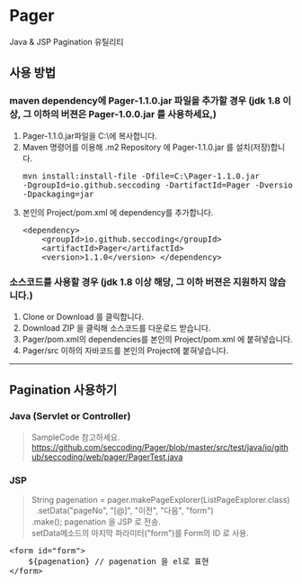 # Pager
Java &amp; JSP Pagination 유틸리티

## 사용 방법
### maven dependency에 Pager-1.1.0.jar 파일을 추가할 경우 (jdk 1.8 이상, 그 이하의 버젼은 Pager-1.0.0.jar 를 사용하세요,)
1. Pager-1.1.0.jar파일을 C:\에 복사합니다.
1. Maven 명령어를 이용해 .m2 Repository 에 Pager-1.1.0.jar 를 설치(저장)합니다.<pre>mvn install:install-file -Dfile=C:\Pager-1.1.0.jar -DgroupId=io.github.seccoding -DartifactId=Pager -Dversion=1.1.0 -Dpackaging=jar</pre>
1. 본인의 Project/pom.xml 에 dependency를 추가합니다.<pre>
	&lt;dependency&gt;
	&nbsp;&nbsp;&nbsp;&nbsp;&lt;groupId&gt;io.github.seccoding&lt;/groupId&gt;
	&nbsp;&nbsp;&nbsp;&nbsp;&lt;artifactId&gt;Pager&lt;/artifactId&gt;
	&nbsp;&nbsp;&nbsp;&nbsp;&lt;version&gt;1.1.0&lt;/version&gt;
	&lt;/dependency&gt;
</pre>

### 소스코드를 사용할 경우 (jdk 1.8 이상 해당, 그 이하 버젼은 지원하지 않습니다.)
1. Clone or Download 를 클릭합니다.
1. Download ZIP 을 클릭해 소스코드를 다운로드 받습니다.
1. Pager/pom.xml의 dependencies를 본인의 Project/pom.xml 에 붙혀넣습니다.
1. Pager/src 이하의 자바코드를 본인의 Project에 붙혀넣습니다. 
---
## Pagination 사용하기
### Java (Servlet or Controller)
> SampleCode 참고하세요.
> https://github.com/seccoding/Pager/blob/master/src/test/java/io/github/seccoding/web/pager/PagerTest.java

### JSP
> String pagenation = pager.makePageExplorer(ListPageExplorer.class)<br/>
			   .setData("pageNo", "[@]", "이전", "다음", "form")<br/>
			   .make();
> pagenation 을 JSP 로 전송.<br/>
> setData메소드의 마지막 파라미터("form")를 Form의 ID 로 사용.

<pre>
&lt;form id="form"&gt;
	${pagenation} // pagenation 을 el로 표현
&lt;/form&gt;
</pre>
